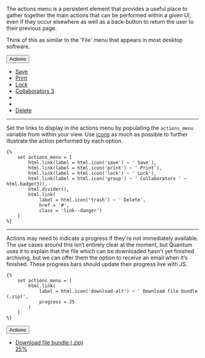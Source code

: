 The actions menu is a persistent element that provides a useful place to gather together the main actions that can be performed within a given UI, even if they occur elsewhere as well as a back-button to return the user to their previous page.

Think of this as similar to the 'File' menu that appears in most desktop software.

<div class="btn__toolbar">
    <div class="btn__group">
        <a class="btn" href="#back" onclick="history.back(); return false;"><i class="icon-arrow-left"></i></a>
        <div class="btn__group">
            <button type="button" class="btn dropdown__toggle" id="tour-actions" data-toggle="dropdown"> Actions <span class="caret"></span></button>
            <ul class="dropdown__menu">
                <li><a href="#"><i class="icon-save "></i> Save</a></li>
                <li><a href="#"><i class="icon-print "></i> Print</a></li>
                <li><a href="#"><i class="icon-lock "></i> Lock</a></li>
                <li><a href="#"><i class="icon-group "></i> Collaborators <span class="badge ">3</span></a></li>
                <li></li><li class="divider"></li>
                <li><a href="#" class="link--danger"><i class="icon-trash "></i> Delete</a></li>
            </ul>
        </div>
    </div>
</div>

----

Set the links to display in the actions menu by populating the `actions_menu` variable from within your view. Use [icons](HTML_helper/icons) as much as possible to further illustrate the action performed by each option.

    {% 
        set actions_menu = [
            html.link(label = html.icon('save') ~ ' Save'),
            html.link(label = html.icon('print') ~ ' Print'),
            html.link(label = html.icon('lock') ~ ' Lock'),
            html.link(label = html.icon('group') ~ ' Collaborators ' ~ html.badge(3)),
            html.divider(),
            html.link(
                label = html.icon('trash') ~ ' Delete', 
                href = '#', 
                class = 'link--danger')
        ]
    %}

----

Actions may need to indicate a progress if they're not immediately available. The use cases around this isn‘t entirely clear at the moment, but Quantum uses it to explain that the file which can be downloaded hasn't yet finished archiving, but we can offer them the option to receive an email when it‘s finished. These progress bars should update their progress live with JS.

    {% 
        set actions_menu = [
            html.link(
                label = html.icon('download-alt') ~ ' Download file bundle (.zip)',
                progress = 25
            )
        ]
    %}

<div class="btn__group open">
    <button type="button" class="btn dropdown__toggle" data-toggle="dropdown">
        Actions <span class="caret"></span>
    </button>
    <ul class="dropdown__menu">
        <li>
            <a href="#" class="js-evidence-download has-popover" data-original-title="" title="">
                <i class="icon-download-alt"></i> Download file bundle (.zip)
                <div class="progress">
                    <div class="progress-bar" role="progressbar" aria-valuenow="25" aria-valuemin="0" aria-valuemax="100" style="width: 25%;">
                        <span class="sr-only">25%</span>
                    </div>
                </div>
            </a>
        </li>
    </ul>
</div>

<br /><br /><br /><br /><br />